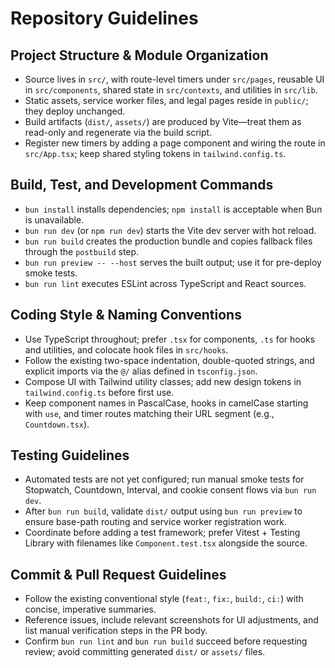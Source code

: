 # Repository Guidelines

## Project Structure & Module Organization
- Source lives in `src/`, with route-level timers under `src/pages`, reusable UI in `src/components`, shared state in `src/contexts`, and utilities in `src/lib`.
- Static assets, service worker files, and legal pages reside in `public/`; they deploy unchanged.
- Build artifacts (`dist/`, `assets/`) are produced by Vite—treat them as read-only and regenerate via the build script.
- Register new timers by adding a page component and wiring the route in `src/App.tsx`; keep shared styling tokens in `tailwind.config.ts`.

## Build, Test, and Development Commands
- `bun install` installs dependencies; `npm install` is acceptable when Bun is unavailable.
- `bun run dev` (or `npm run dev`) starts the Vite dev server with hot reload.
- `bun run build` creates the production bundle and copies fallback files through the `postbuild` step.
- `bun run preview -- --host` serves the built output; use it for pre-deploy smoke tests.
- `bun run lint` executes ESLint across TypeScript and React sources.

## Coding Style & Naming Conventions
- Use TypeScript throughout; prefer `.tsx` for components, `.ts` for hooks and utilities, and colocate hook files in `src/hooks`.
- Follow the existing two-space indentation, double-quoted strings, and explicit imports via the `@/` alias defined in `tsconfig.json`.
- Compose UI with Tailwind utility classes; add new design tokens in `tailwind.config.ts` before first use.
- Keep component names in PascalCase, hooks in camelCase starting with `use`, and timer routes matching their URL segment (e.g., `Countdown.tsx`).

## Testing Guidelines
- Automated tests are not yet configured; run manual smoke tests for Stopwatch, Countdown, Interval, and cookie consent flows via `bun run dev`.
- After `bun run build`, validate `dist/` output using `bun run preview` to ensure base-path routing and service worker registration work.
- Coordinate before adding a test framework; prefer Vitest + Testing Library with filenames like `Component.test.tsx` alongside the source.

## Commit & Pull Request Guidelines
- Follow the existing conventional style (`feat:`, `fix:`, `build:`, `ci:`) with concise, imperative summaries.
- Reference issues, include relevant screenshots for UI adjustments, and list manual verification steps in the PR body.
- Confirm `bun run lint` and `bun run build` succeed before requesting review; avoid committing generated `dist/` or `assets/` files.
